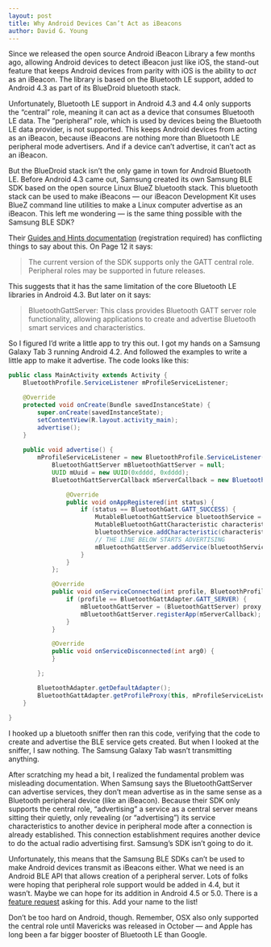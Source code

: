 ```yaml
---
layout: post
title: Why Android Devices Can’t Act as iBeacons
author: David G. Young
---
```


Since we released the open source Android iBeacon Library a few months ago, allowing Android devices to detect iBeacon just like iOS, the stand-out feature that keeps Android devices from parity with iOS is the ability to *act* as an iBeacon.  The library is based on the Bluetooth LE support, added to Android 4.3 as part of its BlueDroid bluetooth stack.

Unfortunately, Bluetooth LE support in Android 4.3 and 4.4 only supports the “central” role, meaning it can act as a device that consumes Bluetooth LE data.  The “peripheral” role, which is used by devices being the Bluetooth LE data provider, is not supported.   This keeps Android devices from acting as an iBeacon, because iBeacons are nothing more than Bluetooth LE peripheral mode advertisers.  And if a device can’t advertise, it can’t act as an iBeacon.

But the BlueDroid stack isn’t the only game in town for Android Bluetooth LE.  Before Android 4.3 came out, Samsung created its own Samsung BLE SDK based on the open source Linux BlueZ bluetooth stack.  This bluetooth stack can be used to make iBeacons — our iBeacon Development Kit uses BlueZ command line utilities to make a Linux computer advertise as an iBeacon.  This left me wondering — is the same thing possible with the Samsung BLE SDK?

Their [Guides and Hints documentation](http://developer.samsung.com/ble)  (registration required) has conflicting things to say about this.  On Page 12 it says:

> The current version of the SDK supports only the GATT central role. Peripheral roles may be supported in future releases. 

This suggests that it has the same limitation of the core Bluetooth LE libraries in Android 4.3.  But later on it says:

> BluetoothGattServer: This class provides Bluetooth GATT server role functionality, allowing applications to create and advertise Bluetooth smart services and characteristics.

So I figured I’d write a little app to try this out. I got my hands on a Samsung Galaxy Tab 3 running Android 4.2. And followed the examples to write a little app to make it advertise.  The code looks like this:

```java
public class MainActivity extends Activity {
	BluetoothProfile.ServiceListener mProfileServiceListener;

	@Override
	protected void onCreate(Bundle savedInstanceState) {
		super.onCreate(savedInstanceState);
		setContentView(R.layout.activity_main);
		advertise();
	}
	
	public void advertise() {
		mProfileServiceListener = new BluetoothProfile.ServiceListener() {
			BluetoothGattServer mBluetoothGattServer = null;
			UUID mUuid = new UUID(0xdddd, 0xdddd);
			BluetoothGattServerCallback mServerCallback = new BluetoothGattServerCallback() {

				@Override
				public void onAppRegistered(int status) {
					if (status == BluetoothGatt.GATT_SUCCESS) {
						MutableBluetoothGattService bluetoothService = new MutableBluetoothGattService(mUuid,BluetoothGattService.SERVICE_TYPE_PRIMARY);
						MutableBluetoothGattCharacteristic characteristic = new MutableBluetoothGattCharacteristic(mUuid, status, status);
						bluetoothService.addCharacteristic(characteristic);
						// THE LINE BELOW STARTS ADVERTISING
						mBluetoothGattServer.addService(bluetoothService);
					}
				}
			};

			@Override
			public void onServiceConnected(int profile, BluetoothProfile proxy) {
				if (profile == BluetoothGattAdapter.GATT_SERVER) {
					mBluetoothGattServer = (BluetoothGattServer) proxy;
					mBluetoothGattServer.registerApp(mServerCallback);
				}
			}

			@Override
			public void onServiceDisconnected(int arg0) {
			}

		};

		BluetoothAdapter.getDefaultAdapter();
		BluetoothGattAdapter.getProfileProxy(this, mProfileServiceListener, BluetoothGattAdapter.GATT_SERVER);
	}
	
}
```

I hooked up a bluetooth sniffer then ran this code, verifying that the code to create and advertise the BLE service gets created.  But when I looked at the sniffer, I saw nothing.  The Samsung Galaxy Tab wasn’t transmitting anything.

After scratching my head a bit, I realized the fundamental problem was misleading documentation.  When Samsung says the BluetoothGattServer can advertise services, they don’t mean advertise as in the same sense as a Bluetooth peripheral device (like an iBeacon).  Because their SDK only supports the central role, “advertising” a service as a central server means sitting their quietly, only revealing (or “advertising”) its service characteristics to another device in peripheral mode after a connection is already established.  This connection establishment requires another device to do the actual radio advertising first.  Samsung’s SDK isn’t going to do it.

Unfortunately, this means that the Samsung BLE SDKs can’t be used to make Android devices transmit as iBeacons either.   What we need is an Android BLE API that allows creation of a peripheral server.  Lots of folks were hoping that peripheral role support would be added in 4.4, but it wasn’t.  Maybe we can hope for its addition in Android 4.5 or 5.0.  There is a [feature request](https://code.google.com/p/android/issues/detail?id=59693) asking for this.    Add your name to the list!

Don’t be too hard on Android, though.  Remember, OSX also only supported the central role until Mavericks was released in October — and Apple has long been a far bigger booster of Bluetooth LE than Google.
